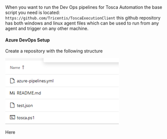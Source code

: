 
When you want to run the Dev Ops pipelines for Tosca Automation the base script you need is located: `https://github.com/Tricentis/ToscaExecutionClient` this github repository has both windows and linux agent files which can be used to run from any agent and trigger on any other machine.

#### Azure DevOps Setup

Create a repository with the following structure

![](./img/Pasted%20image%2020230216151221.png)

Here 